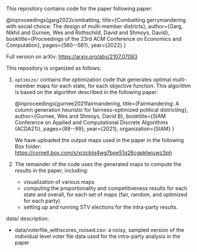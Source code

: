 This repository contains code for the paper following paper:

@inproceedings{garg2022combatting,
  title={Combatting gerrymandering with social choice: The design of multi-member districts},
  author={Garg, Nikhil and Gurnee, Wes and Rothschild, David and Shmoys, David},
  booktitle={Proceedings of the 23rd ACM Conference on Economics and Computation},
  pages={560--561},
  year={2022}
}

Full version on arXiv: https://arxiv.org/abs/2107.07083

This repository is organized as follows:

1. `optimize/` contains the optimization code that generates optimal multi-member maps for each state, for each objective function. This algorithm is based on the algorithm described in the following paper:

    @inproceedings{gurnee2021fairmandering,
    title={Fairmandering: A column generation heuristic for fairness-optimized political districting},
    author={Gurnee, Wes and Shmoys, David B},
    booktitle={SIAM Conference on Applied and Computational Discrete Algorithms (ACDA21)},
    pages={88--99},
    year={2021},
    organization={SIAM}
    }

    We have uploaded the output maps used in the paper in the following Box folder: https://cornell.box.com/s/xrzcblq4wg7bpe51q26cgpklwjuwz3ph

2. The remainder of the code uses the generated maps to compute the results in the paper, including:
     - visualization of various maps
     - computing the proportionality and competitiveness results for each state and overall, for each set of maps (fair, random, and optimized for each party)
     - setting up and running STV elections for the intra-party results. 



data/ description:
 - data/voterfile_withscores_noised.csv: a noisy, sampled version of the individual level voter file data used for the intra-party analysis in the paper
